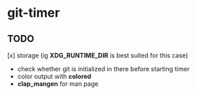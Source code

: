 # git-timer

## TODO

[x] storage (ig **XDG_RUNTIME_DIR** is best suited for this case)

- check whether git is initialized in there before starting timer
- color output with **colored**
- **clap_mangen** for man page
